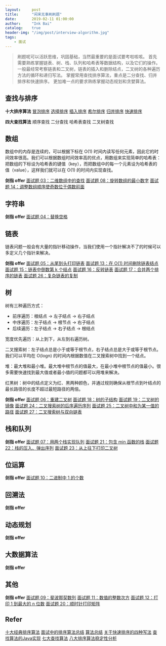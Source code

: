 ```yaml
---
layout:     post
title:      "闲来无事刷刷题"
date:       2019-02-11 01:00:00
author:     "Ink Bai"
catalog:    true
header-img: "/img/post/interview-algorithm.jpg"
tags:
    - 面试
---
```

> 刷题呢可以活跃思维，巩固基础，当然最重要的是面试要考啦咳咳。
首先需要熟练掌握链表、树、栈、队列和哈希表等数据结构，以及它们的操作。
一般最经常考察链表和二叉树，链表的插入和删除结点，二叉树的各种遍历方法的循环和递归写法。
掌握常用查找排序算法，重点是二分查找、归并排序和快速排序。
更加难一点的要求熟练掌握动态规划和贪婪算法。

## 查找与排序
**十大排序算法**
[冒泡排序](http://baixin.ink/2019/01/29/bubble-sort/)
[选择排序](http://baixin.ink/2019/01/29/sellection-sort/)
[插入排序](http://baixin.ink/2019/01/29/insertion-sort/)
[希尔排序](http://baixin.ink/2019/01/29/shell-sort/)
[归并排序](http://baixin.ink/2019/01/29/merge-sort/)
[快速排序](http://baixin.ink/2019/01/29/quick-sort/)

**四大查找算法**
顺序查找
二分查找
哈希表查找
二叉树查找

## 数组
数组中的内存是连续的，可以根据下标在 O(1) 时间内读写任何元素，因此它的时间效率很高。我们可以根据数组时间效率高的优点，用数组来实现简单的哈希表：把数组的下标设为哈希表的键值（key），而把数组中的每一个元素设为哈希表的值（value），这样我们就可以在 O(1) 的时间内实现查找。

**剑指 offer**
[面试题 03：二维数组中的查找](http://baixin.ink/2018/11/23/offer-sword-3/)
[面试题 08：旋转数组的最小数字](http://baixin.ink/2019/01/01/offer-sword-8/)
[面试题 14：调整数组顺序使奇数位于偶数前面](http://baixin.ink/2019/01/08/offer-sword-14/)

## 字符串
**剑指 offer**
[面试题 04：替换空格](http://baixin.ink/2018/11/27/offer-sword-4/)

## 链表
链表问题一般会有大量的指针移动操作，当我们使用一个指针解决不了的时候可以多定义几个指针来解决。

**剑指 offer**
[面试题 05：从尾到头打印链表](http://baixin.ink/2018/11/27/offer-sword-5/)
[面试题 13：在 O(1) 时间删除链表结点](http://baixin.ink/2019/01/08/offer-sword-13/)
[面试题 15：链表中倒数第 k 个结点](http://baixin.ink/2019/01/08/offer-sword-15/)
[面试题 16：反转链表](http://baixin.ink/2019/01/09/offer-sword-16/)
[面试题 17：合并两个排序的链表](http://baixin.ink/2019/01/09/offer-sword-17/)
[面试题 26：复杂链表的复制](http://baixin.ink/2019/03/21/offer-sword-26/)

## 树
树有三种遍历方式：

- 前序遍历：根结点 -> 左子结点 -> 右子结点
- 中序遍历：左子结点 -> 根节点 -> 右子结点
- 后续遍历：左子结点 -> 右子结点 -> 根结点

宽度优先遍历：从上到下，从左到右遍历树。

二叉搜索树：左子结点总是小于或等于根节点，右子结点总是大于或等于根节点。我们可以平均在 O(logn) 的时间内根据数值在二叉搜索树中找到一个结点。

堆：最大堆和最小堆。最大堆中根节点的值最大，在最小堆中根节点的值最小。很多需要快速找到最大值或者最小值的问题都可以用堆来解决。

红黑树：树中的结点定义为红、黑两种颜色，并通过规则确保从根节点到叶结点的最长路径的长度不超过最短路径的两倍。

**剑指 offer**
[面试题 06：重建二叉树](http://baixin.ink/2018/11/29/offer-sword-6/)
[面试题 18：树的子结构](http://baixin.ink/2019/01/10/offer-sword-18/)
[面试题 19：二叉树的镜像](http://baixin.ink/2019/01/10/offer-sword-19/)
[面试题 24：二叉搜索树的后序遍历序列](http://baixin.ink/2019/01/11/offer-sword-24/)
[面试题 25：二叉树中和为某一值的路径](http://baixin.ink/2019/03/11/offer-sword-25/)
[面试题 27：二叉搜索树与双向链表](http://baixin.ink/2019/04/06/offer-sword-27/)

## 栈和队列
**剑指 offer**
[面试题 07：用两个栈实现队列](http://baixin.ink/2018/11/29/offer-sword-7/)
[面试题 21：包含 min 函数的栈](http://baixin.ink/2019/01/10/offer-sword-21/)
[面试题 22：栈的压入、弹出序列](http://baixin.ink/2019/01/10/offer-sword-22/)
[面试题 23：从上往下打印二叉树](http://baixin.ink/2019/01/11/offer-sword-23/)

## 位运算
**剑指 offer**
[面试题 10：二进制中 1 的个数](http://baixin.ink/2019/01/07/offer-sword-10/)

## 回溯法
**剑指 offer**

## 动态规划
**剑指 offer**

## 大数据算法
**剑指 offer**

## 其他
**剑指 offer**
[面试题 09：斐波那契数列](http://baixin.ink/2019/01/02/offer-sword-9/)
[面试题 11：数值的整数次方](http://baixin.ink/2019/01/07/offer-sword-11/)
[面试题 12：打印 1 到最大的 n 位数](http://baixin.ink/2019/01/08/offer-sword-12/)
[面试题 20：顺时针打印矩阵](http://baixin.ink/2019/01/10/offer-sword-20/)

## Refer
[十大经典排序算法](https://github.com/hustcc/JS-Sorting-Algorithm)
[面试中的排序算法总结](https://www.cnblogs.com/wxisme/p/5243631.html)
[算法总结](https://www.cnblogs.com/chengxiao/category/880910.html)
[关于快速排序的四种写法](https://segmentfault.com/a/1190000004410119)
[查找算法的Java实现](https://www.jianshu.com/p/b07c69a91535)
[七大查找算法](http://www.cnblogs.com/maybe2030/p/4715035.html)
[八大排序算法稳定性分析](https://zhuanlan.zhihu.com/p/36120420)
